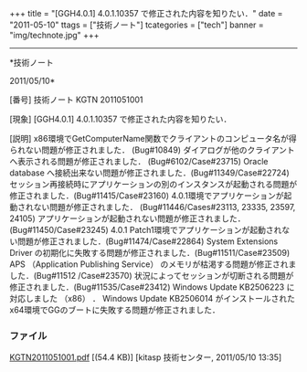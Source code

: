 ﻿+++
title = "[GGH4.0.1] 4.0.1.10357 で修正された内容を知りたい．"
date = "2011-05-10"
ttags = ["技術ノート"]
tcategories = ["tech"]
banner = "img/technote.jpg"
+++

-----------------------------------------------------------------------------------------------------------------------------

*技術ノート

2011/05/10*


[番号]
技術ノート KGTN 2011051001

[現象]
[GGH4.0.1] 4.0.1.10357 で修正された内容を知りたい．

[説明]
x86環境でGetComputerName関数でクライアントのコンピュータ名が得られない問題が修正されました．
(Bug#10849)
ダイアログが他のクライアントへ表示される問題が修正されました．
(Bug#6102/Case#23715)
Oracle database
へ接続出来ない問題が修正されました．(Bug#11349/Case#22724)
セッション再接続時にアプリケーションの別のインスタンスが起動される問題が修正されました．(Bug#11415/Case#23160)
4.0.1環境でアプリケーションが起動されない問題が修正されました．
(Bug#11446/Cases#23113, 23335, 23597, 24105)
アプリケーションが起動されない問題が修正されました．(Bug#11450/Case#23245)
4.0.1
Patch1環境でアプリケーションが起動されない問題が修正されました．(Bug#11474/Case#22864)
System Extensions Driver
の初期化に失敗する問題が修正されました．(Bug#11511/Case#23509)
APS （Application Publishing Service）
のメモリが枯渇する問題が修正されました．(Bug#11512 /Case#23570)
状況によってセッションが切断される問題が修正されました．(Bug#11535/Case#23412)
Windows Update KB2506223 に対応しました （x86） ．
Windows Update KB2506014
がインストールされたx64環境でGGのブートに失敗する問題が修正されました．


### ファイル

 
 


[KGTN2011051001.pdf](http://techreport.kitasp.net/attachments/download/551/KGTN2011051001.pdf)
 [(54.4 KB)] [kitasp 技術センター, 2011/05/10
13:35]


 


 

